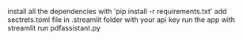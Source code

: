 install all the dependencies with 'pip install -r requirements.txt'
add sectrets.toml file in .streamlit folder with your api key
run the app with streamlit run pdfassistant.py
